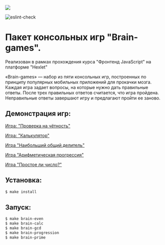 
<a href="https://codeclimate.com/github/TIBET7/frontend-project-lvl1/maintainability"><img src="https://api.codeclimate.com/v1/badges/f58a88488d8957a6b4b4/maintainability" /></a>

![eslint-check](https://github.com/TIBET7/frontend-project-lvl1/workflows/eslint-check/badge.svg)

# Пакет консольных игр "Brain-games".
Реализован в рамках прохождения курса "Фронтенд JavaScript" на платформе "Hexlet"

«Brain-games» — набор из пяти консольных игр, построенных по принципу популярных мобильных приложений для прокачки мозга. Каждая игра задает вопросы, на которые нужно дать правильные ответы. После трех правильных ответов считается, что игра пройдена. Неправильные ответы завершают игру и предлагают пройти ее заново. 

## Демонстрация игр:

<a href = "https://asciinema.org/a/fbob3Ba85OrPZqzUJLHKNzRPA">Игра: "Проверка на чётность"</a>

<a href = "https://asciinema.org/a/6TN2T3htCXaCA3RDDtXgw0b5B">Игра: "Калькулятор"</a>

<a href = "https://asciinema.org/a/L3HodSSdpAUsmgMxFGPgA980G">Игра "Наибольший общий делитель"</a>

<a href = "https://asciinema.org/a/TdX27DsqAhwwcJZhqAws92zLl">Игра "Арифметическая прогрессия"</a>

<a href = "https://asciinema.org/a/pHZPogiwEECTjmIJUQIOCl7rt">Игра "Простое ли число?"</a>

## Установка:

```sh
$ make install
```
## Запуск:

```sh
$ make brain-even
$ make brain-calc
$ make brain-gcd
$ make brain-progression
$ make brain-prime
```
